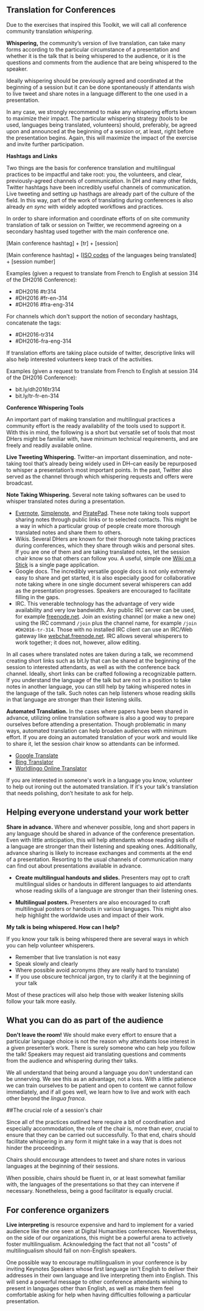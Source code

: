 ## Translation for Conferences


Due to the exercises that inspired this Toolkit, we will call all conference community translation *whispering.*

**Whispering,** the community’s version of live translation, can take many forms according to the particular circumstance of a presentation and whether it is the talk that is being whispered to the audience, or it is the questions and comments from the audience that are being whispered to the speaker.

Ideally whispering should be previously agreed and coordinated at the beginning of a session but it can be done spontaneously if attendants wish to live tweet and share notes in a language different to the one used in a presentation.

In any case, we strongly recommend to make any whispering efforts known to maximize their impact. The particular whispering strategy (tools to be used, languages being translated, volunteers) should, preferably, be agreed upon and announced at the beginning of a session or, at least, right before the presentation begins. Again, this will maximize the impact of the exercise and invite further participation.


**Hashtags and Links**


Two things are the basis for conference translation and multilingual practices to be impactful and take root: you, the volunteers, and clear, previously-agreed channels of communication. In DH and many other fields, Twitter hashtags have been incredibly useful channels of communication. Live tweeting and setting up hasthags are already part of the culture of the field. In this way, part of the work of translating during conferences is also already *en sync* with widely adopted workflows and practices.

In order to share information and coordinate efforts of on site community translation of talk or session on Twitter, we recommend agreeing on a secondary hashtag used together with the main conference one.

[Main conference hashtag] + [tr] + [session]

[Main conference hashtag] + [[ISO codes](http://www.loc.gov/standards/iso639-2/php/English_list.php) of the languages being translated] + [session number]

Examples (given a request to translate from French to English at session 314 of the DH2016 Conference):

- \#DH2016 #tr314
- \#DH2016 #fr-en-314
- \#DH2016 #fra-eng-314

For channels which don't support the notion of secondary hashtags, concatenate the tags:

- \#DH2016-tr314
- \#DH2016-fra-eng-314

If translation efforts are taking place outside of twitter, descriptive links will also help interested volunteers keep track of the activities.

Examples (given a request to translate from French to English at session 314 of the DH2016 Conference):

- bit.ly/dh2016tr314
- bit.ly/tr-fr-en-314


**Conference Whispering Tools**

An important part of making translation and multilingual practices a community effort is the ready availability of the tools used to support it. With this in mind, the following is a short but versatile set of tools that most DHers might be familiar with, have minimum technical requirements, and are freely and readily available online.


**Live Tweeting Whispering.** Twitter–an important dissemination, and note-taking tool that’s already being widely used in DH–can easily be repurposed to whisper a presentation’s most important points. In the past, Twitter also served as the channel through which whispering requests and offers were broadcast.


**Note Taking Whispering.** Several note taking softwares can be used to whisper translated notes during a presentation.

- [Evernote](https://evernote.com/), [Simplenote](http://simplenote.com/), and [PiratePad](http://piratepad.net/front-page/). These note taking tools support sharing notes through public links or to selected contacts. This might be a way in which a particular group of people create more thorough translated notes and share them to others.
- Wikis. Several DHers are known for their thorough note taking practices during conferences, which they share through wikis and personal sites. If you are one of them and are taking translated notes, let the session chair know so that others can follow you. A useful, simple one [Wiki on a Stick](http://stickwiki.sourceforge.net/) is a single page application.
- Google docs. The incredibly versatile google docs is not only extremely easy to share and get started, it is also especially good for collaborative note taking where in one single document several whisperers can add as the presentation progresses. Speakers are encouraged to facilitate filling in the gaps.
- IRC.  This venerable technology has the advantage of very wide availability and very low bandwidth.  Any public IRC server can be used, for example [freenode.net](http://freenode.net).  Join an existing channel (or make a new one) using the IRC command `/join` plus the channel name, for example `/join #DH2016-tr-314`.  Those with no installed IRC client can use an IRC/Web gateway like [webchat.freenode.net](http://webchat.freenode.net/).  IRC allows several whisperers to work together; it does not, however, allow editing.

In all cases where translated notes are taken during a talk, we recommend creating short links such as bit.ly that can be shared at the beginning of the session to interested attendants, as well as with the conference back channel.
Ideally, short links can be crafted following a recognizable pattern.
If you understand the language of the talk but are not in a position to take notes in another language, you can still help by taking whispered notes in the language of the talk.  Such notes can help listeners whose reading skills in that language are stronger than their listening skills.


**Automated Translation.** In the cases where papers have been shared in advance, utilizing online translation software is also a good way to prepare ourselves before attending a presentation. Though problematic in many ways, automated translation can help broaden audiences with minimum effort. If you are doing an automated translation of your work and would like to share it, let the session chair know so attendants can be informed.

- [Google Translate](https://translate.google.com/)
- [Bing Translator](https://www.bing.com/translator/)
- [Worldlingo Online Translator](http://www.worldlingo.com/en_us/products_services/worldlingo_translator.html)

If you are interested in someone's work in a language you know, volunteer to help out ironing out the automated translation. If it's your talk's translation that needs polishing, don’t hesitate to ask for help.


## Helping everyone understand your work better


**Share in advance.** Where and whenever possible, long and short papers in any language should be shared in advance of the conference presentation. Even with little anticipation, this will help attendants whose reading skills of a language are stronger than their listening and speaking ones. Additionally, advance sharing is likely to increase exchanges and comments at the end of a presentation. Resorting to the usual channels of communication many can find out about presentations available in advance.


- **Create multilingual handouts and slides.** Presenters may opt to craft multilingual slides or handouts in different languages to aid attendants whose reading skills of a language are stronger than their listening ones.


- **Multilingual posters.** Presenters are also encouraged to craft multilingual posters or handouts in various languages. This might also help highlight the worldwide uses and impact of their work.


**My talk is being whispered. How can I help?**

If you know your talk is being whispered there are several ways in which you can help volunteer whisperers.

- Remember that live translation is not easy
- Speak slowly and clearly
- Where possible avoid acronyms (they are really hard to translate)
- If you use obscure technical jargon, try to clarify it at the beginning of your talk

Most of these practices will also help those with weaker listening skills follow your talk more easily.


## What you can do as part of the audience

**Don't leave the room!** We should make every effort to ensure that a particular language choice is not the reason why attendants lose interest in a given presenter’s work. There is surely someone who can help you follow the talk! Speakers may request aid translating questions and comments from the audience and whispering during their talks.

We all understand that being around a language you don't understand can be unnerving. We see this as an advantage, not a loss. With a little patience we can train ourselves to be patient and open to content we cannot follow immediately, and if all goes well, we learn how to live and work with each other beyond the *lingua franca*.


##The crucial role of a session's chair

Since all of the practices outlined here require a bit of coordination and especially accommodation, the role of the chair is, more than ever, crucial to ensure that they can be carried out successfully. To that end, chairs should facilitate whispering in any form it might take in a way that is does not hinder the proceedings. 

Chairs should encourage attendees to tweet and share notes in various languages at the beginning of their sessions.

When possible, chairs should be fluent in, or at least somewhat familiar with, the languages of the presentations so that they can intervene if necessary. Nonetheless, being a good facilitator is equally crucial.


## For conference organizers

**Live interpreting** is resource expensive and hard to implement for a varied audience like the one seen at Digital Humanities conferences. Nevertheless, on the side of our organizations, this might be a powerful arena to actively foster multilingualism. Acknowledging the fact that not all "costs" of multilingualism should fall on non-English speakers.

One possible way to encourage multilingualism in your conference is by inviting Keynotes Speakers whose first language isn't English to deliver their addresses in their own language and live interpreting them into English. This will send a powerful message to other conference attendants wishing to present in languages other than English, as well as make them feel comfortable asking for help when having difficulties following a particular presentation.
